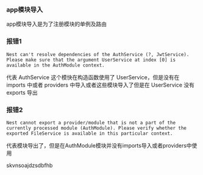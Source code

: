 ### app模块导入
app模块导入是为了注册模块的单例及路由

### 报错1
    Nest can't resolve dependencies of the AuthService (?, JwtService). Please make sure that the argument UserService at index [0] is available in the AuthModule context.

代表 AuthService 这个模快在构造函数使用了 UserService，但是没有在 imports 中或者 providers 中导入或者这些模块导入了但是在 UserService 没有 exports 导出

### 报错2
    Nest cannot export a provider/module that is not a part of the currently processed module (AuthModule). Please verify whether the exported FileService is available in this particular context.

代表模块导出了，但是在AuthModule模块并没有imports导入或者providers中使用


skvnsoajdzsdbfhb